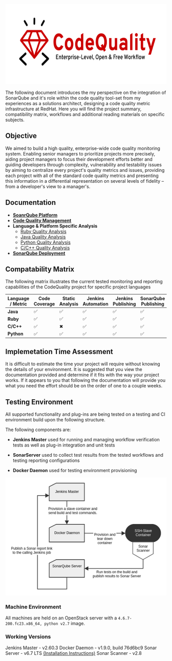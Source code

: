 <p align="center">
  <img width="650" height="250" src="res/codequality.svg.png">
</p>

The following document introduces the my perspective on the integration of SonarQube and it's role within the code quality tool-set from my experiences as a solutions architect, designing a code quality metric infrastructure at RedHat. Here you will find the project summary, compatibility matrix, workflows and additional reading materials on specific subjects.

## Objective

We aimed to build a high quality, enterprise-wide code quality monitoring system. Enabling senior managers to prioritize projects more precisely, aiding project managers to focus their development efforts better and guiding developers through complexity, vulnerability and testability issues by aiming to centralize every project's quality metrics and issues, providing each project with all of the standard code quality metrics and presenting this information in a differential representation on several levels of fidelity – from a developer's view to a manager's.

## Documentation

- [**SoanrQube Platform**](https://www.sonarqube.org/)
- [**Code Quality Management**](documentation/management)
- **Language & Platform Specific Analysis**
  - [Ruby Quality Analysis](documentation/ruby)
  - [Java Quality Analysis](documentation/java)
  - [Python Quality Analysis](documentation/python)
  - [C/C++ Quality Analysis](documentation/cpp)
- [**SonarQube Deployment**](deployments)

## Compatability Matrix

The following matrix illustrates the current tested monitoring and reporting capabilities of the CodeQuality project for specific project languages

Language / Metric  | Code Coverage  | Static Analysis  | Jenkins Automation  | Jenkins Publishing  | SonarQube Publishing
--|---|---|---|---|--
**Java**  | ✅  | ✅  | ✅  | ✅  | ✅
**Ruby**  | ✅  | ✅  | ✅  | ✅  | ✅
**C/C++**  | ✅  | ✖  | ✅  | ✅  | ✅
**Python**  | ✅  | ✅  | ✅  | ✅  | ✅

## Implemetation Time Assessment

It is difficult to estimate the time your project will require without knowing the details of your environment. It is suggested that you view the documentation provided and determine if it fits with the way your project works. If it appears to you that following the documentation will provide you what you need the effort should be on the order of one to a couple weeks.

## Testing Environment

All supported functionality and plug-ins are being tested on a testing and CI environment build upon the following structure.

The following components are:

- **Jenkins Master**
  used for running and managing workflow verification tests as well as plug-in integration and unit tests

- **SonarServer**
  used to collect test results from the tested workflows and testing reporting configurations

- **Docker Daemon**
  used for testing environment provisioning

![testing workflow](res/testing_workflow.png)

### Machine Environment

All machines are held on an OpenStack server
with a `4.6.7-200.fc23.x86_64, python v2.7` image.

### Working Versions

Jenkins Master - v2.60.3
Docker Daemon - v1.9.0, build 76d6bc9
Sonar Server - v6.7 LTS [(Installation Instructions)](deployments)
Sonar Scanner - v2.8
